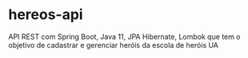 # hereos-api
API REST com Spring Boot, Java 11, JPA Hibernate, Lombok que tem o objetivo de cadastrar e gerenciar heróis da escola de heróis UA
